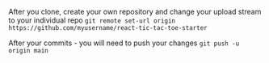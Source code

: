 After you clone, create your own repository and change your upload stream to your individual repo
```git remote set-url origin https://github.com/myusername/react-tic-tac-toe-starter```

After your commits - you will need to push your changes
```git push -u origin main```
